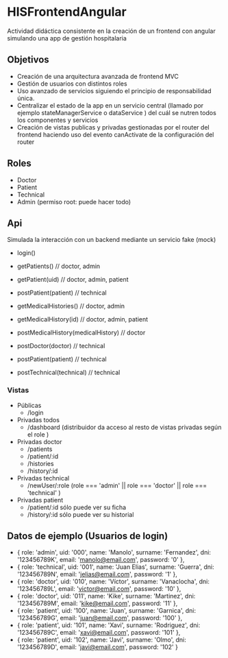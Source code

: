 # HISFrontendAngular

Actividad didáctica consistente en la creación de un frontend con angular simulando una app de gestión hospitalaria

## Objetivos

- Creación de una arquitectura avanzada de frontend MVC 
- Gestión de usuarios con distintos roles
- Uso avanzado de servicios siguiendo el principio de responsabilidad única.
- Centralizar el estado de la app en un servicio central (llamado por ejemplo stateManagerService o dataService ) del cuál se nutren todos los componentes y servicios
- Creación de vistas publicas y privadas gestionadas por el router del frontend haciendo uso del evento canActivate de la configuración del router


## Roles

- Doctor 
- Patient
- Technical
- Admin (permiso root: puede hacer todo)


## Api

Simulada la interacción con un backend mediante un servicio fake (mock) 

- login()

- getPatients()   // doctor, admin
- getPatient(uid) //  doctor, admin, patient
- postPatient(patient) // technical

- getMedicalHistories() // doctor, admin
- getMedicalHistory(id)  // doctor, admin, patient
- postMedicalHistory(medicalHistory) // doctor

- postDoctor(doctor)  // technical
- postPatient(patient) // technical
- postTechnical(technical) // technical

### Vistas

- Públicas
    - /login
- Privadas todos
    - /dashboard (distribuidor da acceso al resto de vistas privadas según el role )
- Privadas doctor
    - /patients
    - /patient/:id
    - /histories
    - /history/:id
- Privadas technical
    - /newUser/:role (role === 'admin' || role === 'doctor' || role === 'technical' )
- Privadas patient
    - /patient/:id  sólo puede ver su ficha
    - /history/:id  sólo puede ver su historial

## Datos de ejemplo (Usuarios de login)

- { role: 'admin', uid: '000', name: 'Manolo', surname: 'Fernandez', dni: '123456789K', email: 'manolo@email.com', password: '0' },
- { role: 'technical', uid: '001', name: 'Juan Elias', surname: 'Guerra', dni: '123456789N', email: 'jelias@email.com', password: '1' },
- { role: 'doctor', uid: '010', name: 'Víctor', surname: 'Vanaclocha', dni: '123456789L', email: 'victor@email.com', password: '10' },
- { role: 'doctor', uid: '011', name: 'Kike', surname: 'Martinez', dni: '123456789M', email: 'kike@email.com', password: '11' },
- { role: 'patient', uid: '100', name: 'Juan', surname: 'Garnica', dni: '123456789G', email: 'juan@email.com', password: '100' },
- { role: 'patient', uid: '101', name: 'Xavi', surname: 'Rodriguez', dni: '123456789C', email: 'xavi@email.com', password: '101' },
- { role: 'patient', uid: '102', name: 'Javi', surname: 'Olmo', dni: '123456789D', email: 'javi@email.com', password: '102' }
